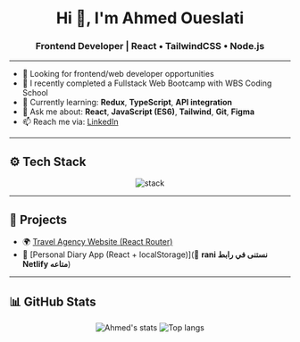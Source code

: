 <h1 align="center">Hi 👋, I'm Ahmed Oueslati</h1>
<h3 align="center">Frontend Developer | React • TailwindCSS • Node.js</h3>

---

- 💼 Looking for frontend/web developer opportunities  
- 🧠 I recently completed a Fullstack Web Bootcamp with WBS Coding School  
- 🌱 Currently learning: **Redux**, **TypeScript**, **API integration**  
- 💬 Ask me about: **React**, **JavaScript (ES6)**, **Tailwind**, **Git**, **Figma**  
- 📫 Reach me via: [LinkedIn](https://www.linkedin.com/in/ahmed-oueslati-b36078373/)

---

## ⚙️ Tech Stack

<p align="center">
  <img src="https://skillicons.dev/icons?i=html,css,js,react,tailwind,nodejs,git,github,vscode,figma" alt="stack" />
</p>

---

## 🚀 Projects

- 🌍 [Travel Agency Website (React Router)](https://jovial-hotteok-975682.netlify.app)
- 📔 [Personal Diary App (React + localStorage)](🔗 **rani نستنى في رابط Netlify متاعه**)

---

## 📊 GitHub Stats

<p align="center">
  <img src="https://github-readme-stats.vercel.app/api?username=AhmedOues93&show_icons=true&theme=radical" alt="Ahmed's stats" />
  <img src="https://github-readme-stats.vercel.app/api/top-langs/?username=AhmedOues93&layout=compact&theme=radical" alt="Top langs" />
</p>
